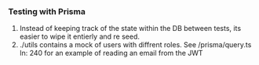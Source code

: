 ### Testing with Prisma

1. Instead of keeping track of the state within the DB between tests, its easier to wipe it entierly and re seed.
2. ./utils contains a mock of users with diffrent roles. See /prisma/query.ts ln: 240 for an example of reading an email from the JWT
